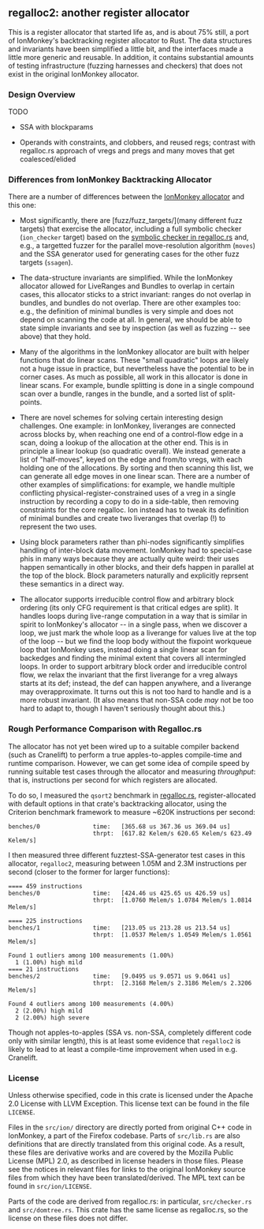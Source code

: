 ## regalloc2: another register allocator

This is a register allocator that started life as, and is about 75%
still, a port of IonMonkey's backtracking register allocator to
Rust. The data structures and invariants have been simplified a little
bit, and the interfaces made a little more generic and reusable. In
addition, it contains substantial amounts of testing infrastructure
(fuzzing harnesses and checkers) that does not exist in the original
IonMonkey allocator.

### Design Overview

TODO

- SSA with blockparams

- Operands with constraints, and clobbers, and reused regs; contrast
  with regalloc.rs approach of vregs and pregs and many moves that get
  coalesced/elided

### Differences from IonMonkey Backtracking Allocator

There are a number of differences between the [IonMonkey
allocator](https://searchfox.org/mozilla-central/source/js/src/jit/BacktrackingAllocator.cpp)
and this one:

* Most significantly, there are [fuzz/fuzz_targets/](many different
  fuzz targets) that exercise the allocator, including a full symbolic
  checker (`ion_checker` target) based on the [symbolic checker in
  regalloc.rs](https://cfallin.org/blog/2021/03/15/cranelift-isel-3/)
  and, e.g., a targetted fuzzer for the parallel move-resolution
  algorithm (`moves`) and the SSA generator used for generating cases
  for the other fuzz targets (`ssagen`).

* The data-structure invariants are simplified. While the IonMonkey
  allocator allowed for LiveRanges and Bundles to overlap in certain
  cases, this allocator sticks to a strict invariant: ranges do not
  overlap in bundles, and bundles do not overlap. There are other
  examples too: e.g., the definition of minimal bundles is very simple
  and does not depend on scanning the code at all. In general, we
  should be able to state simple invariants and see by inspection (as
  well as fuzzing -- see above) that they hold.
  
* Many of the algorithms in the IonMonkey allocator are built with
  helper functions that do linear scans. These "small quadratic" loops
  are likely not a huge issue in practice, but nevertheless have the
  potential to be in corner cases. As much as possible, all work in
  this allocator is done in linear scans. For example, bundle
  splitting is done in a single compound scan over a bundle, ranges in
  the bundle, and a sorted list of split-points.
  
* There are novel schemes for solving certain interesting design
  challenges. One example: in IonMonkey, liveranges are connected
  across blocks by, when reaching one end of a control-flow edge in a
  scan, doing a lookup of the allocation at the other end. This is in
  principle a linear lookup (so quadratic overall). We instead
  generate a list of "half-moves", keyed on the edge and from/to
  vregs, with each holding one of the allocations. By sorting and then
  scanning this list, we can generate all edge moves in one linear
  scan. There are a number of other examples of simplifications: for
  example, we handle multiple conflicting
  physical-register-constrained uses of a vreg in a single instruction
  by recording a copy to do in a side-table, then removing constraints
  for the core regalloc. Ion instead has to tweak its definition of
  minimal bundles and create two liveranges that overlap (!) to
  represent the two uses.
  
* Using block parameters rather than phi-nodes significantly
  simplifies handling of inter-block data movement. IonMonkey had to
  special-case phis in many ways because they are actually quite
  weird: their uses happen semantically in other blocks, and their
  defs happen in parallel at the top of the block. Block parameters
  naturally and explicitly reprsent these semantics in a direct way.

* The allocator supports irreducible control flow and arbitrary block
  ordering (its only CFG requirement is that critical edges are
  split). It handles loops during live-range computation in a way that
  is similar in spirit to IonMonkey's allocator -- in a single pass,
  when we discover a loop, we just mark the whole loop as a liverange
  for values live at the top of the loop -- but we find the loop body
  without the fixpoint workqueue loop that IonMonkey uses, instead
  doing a single linear scan for backedges and finding the minimal
  extent that covers all intermingled loops. In order to support
  arbitrary block order and irreducible control flow, we relax the
  invariant that the first liverange for a vreg always starts at its
  def; instead, the def can happen anywhere, and a liverange may
  overapproximate. It turns out this is not too hard to handle and is
  a more robust invariant. (It also means that non-SSA code *may* not
  be too hard to adapt to, though I haven't seriously thought about
  this.)

### Rough Performance Comparison with Regalloc.rs

The allocator has not yet been wired up to a suitable compiler backend
(such as Cranelift) to perform a true apples-to-apples compile-time
and runtime comparison. However, we can get some idea of compile speed
by running suitable test cases through the allocator and measuring
*throughput*: that is, instructions per second for which registers are
allocated.

To do so, I measured the `qsort2` benchmark in
[regalloc.rs](https://github.com/bytecodealliance/regalloc.rs),
register-allocated with default options in that crate's backtracking
allocator, using the Criterion benchmark framework to measure ~620K
instructions per second:


```plain
benches/0               time:   [365.68 us 367.36 us 369.04 us]
                        thrpt:  [617.82 Kelem/s 620.65 Kelem/s 623.49 Kelem/s]
```

I then measured three different fuzztest-SSA-generator test cases in
this allocator, `regalloc2`, measuring between 1.05M and 2.3M
instructions per second (closer to the former for larger functions):

```plain
==== 459 instructions
benches/0               time:   [424.46 us 425.65 us 426.59 us]
                        thrpt:  [1.0760 Melem/s 1.0784 Melem/s 1.0814 Melem/s]

==== 225 instructions
benches/1               time:   [213.05 us 213.28 us 213.54 us]
                        thrpt:  [1.0537 Melem/s 1.0549 Melem/s 1.0561 Melem/s]

Found 1 outliers among 100 measurements (1.00%)
  1 (1.00%) high mild
==== 21 instructions
benches/2               time:   [9.0495 us 9.0571 us 9.0641 us]
                        thrpt:  [2.3168 Melem/s 2.3186 Melem/s 2.3206 Melem/s]

Found 4 outliers among 100 measurements (4.00%)
  2 (2.00%) high mild
  2 (2.00%) high severe
```

Though not apples-to-apples (SSA vs. non-SSA, completely different
code only with similar length), this is at least some evidence that
`regalloc2` is likely to lead to at least a compile-time improvement
when used in e.g. Cranelift.

### License

Unless otherwise specified, code in this crate is licensed under the Apache 2.0
License with LLVM Exception. This license text can be found in the file
`LICENSE`.

Files in the `src/ion/` directory are directly ported from original C++ code in
IonMonkey, a part of the Firefox codebase. Parts of `src/lib.rs` are also
definitions that are directly translated from this original code. As a result,
these files are derivative works and are covered by the Mozilla Public License
(MPL) 2.0, as described in license headers in those files. Please see the
notices in relevant files for links to the original IonMonkey source files from
which they have been translated/derived. The MPL text can be found in
`src/ion/LICENSE`.

Parts of the code are derived from regalloc.rs: in particular,
`src/checker.rs` and `src/domtree.rs`. This crate has the same license
as regalloc.rs, so the license on these files does not differ.
